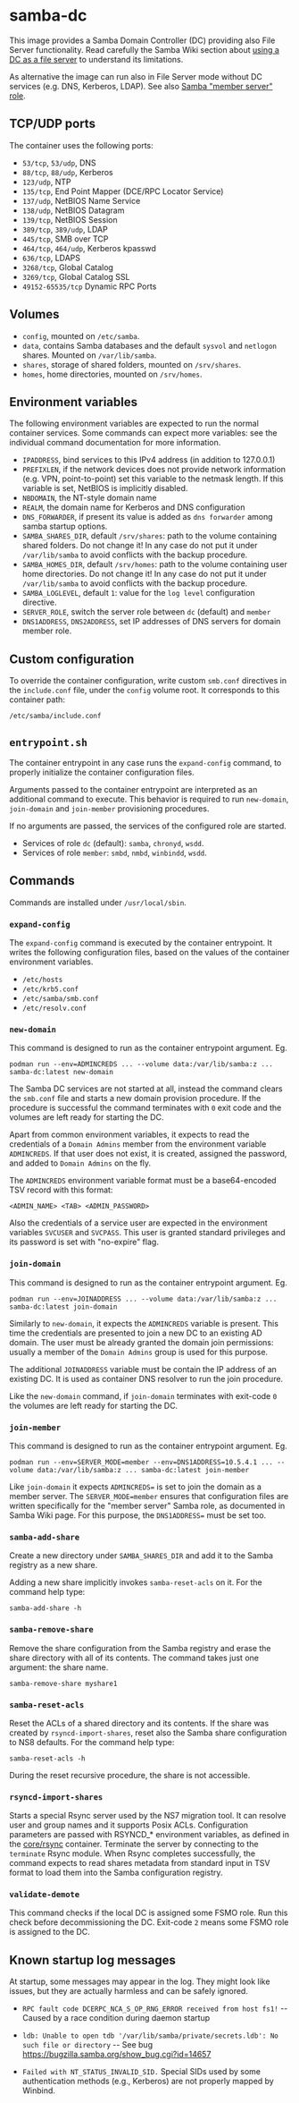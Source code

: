 # samba-dc

This image provides a Samba Domain Controller (DC) providing also File
Server functionality. Read carefully the Samba Wiki section about [using a
DC as a file
server](https://wiki.samba.org/index.php/Setting_up_Samba_as_an_Active_Directory_Domain_Controller#Using_the_Domain_Controller_as_a_File_Server_.28Optional.29)
to understand its limitations.

As alternative the image can run also in File Server mode without DC
services (e.g. DNS, Kerberos, LDAP). See also [Samba "member server"
role](https://wiki.samba.org/index.php/Setting_up_Samba_as_a_Domain_Member).

## TCP/UDP ports

The container uses the following ports:

- `53/tcp`, `53/udp`, DNS
- `88/tcp`, `88/udp`, Kerberos
- `123/udp`, NTP
- `135/tcp`, End Point Mapper (DCE/RPC Locator Service)
- `137/udp`, NetBIOS Name Service
- `138/udp`, NetBIOS Datagram
- `139/tcp`, NetBIOS Session
- `389/tcp`, `389/udp`, LDAP
- `445/tcp`, SMB over TCP
- `464/tcp`, `464/udp`, Kerberos kpasswd
- `636/tcp`, LDAPS
- `3268/tcp`, Global Catalog
- `3269/tcp`,  Global Catalog SSL
- `49152-65535/tcp` Dynamic RPC Ports

## Volumes

- `config`, mounted on `/etc/samba`.
- `data`, contains Samba databases and the default `sysvol` and
  `netlogon` shares. Mounted on `/var/lib/samba`.
- `shares`, storage of shared folders, mounted on `/srv/shares`.
- `homes`, home directories, mounted on `/srv/homes`.

## Environment variables

The following environment variables are expected to run the normal
container services. Some commands can expect more variables: see the
individual command documentation for more information.

- `IPADDRESS`, bind services to this IPv4 address (in addition to 127.0.0.1)
- `PREFIXLEN`, if the network devices does not provide network information
  (e.g. VPN, point-to-point) set this variable to the netmask length. If
  this variable is set, NetBIOS is implicitly disabled.
- `NBDOMAIN`, the NT-style domain name
- `REALM`, the domain name for Kerberos and DNS configuration
- `DNS_FORWARDER`, if present its value is added as `dns forwarder` among
  samba startup options.
- `SAMBA_SHARES_DIR`, default `/srv/shares`: path to the volume containing
  shared folders. Do not change it! In any case do not put it under
  `/var/lib/samba` to avoid conflicts with the backup procedure.
- `SAMBA_HOMES_DIR`, default `/srv/homes`: path to the volume containing
  user home directories. Do not change it! In any case do not put it under
  `/var/lib/samba` to avoid conflicts with the backup procedure.
- `SAMBA_LOGLEVEL`, default `1`: value for the `log level` configuration
  directive.
- `SERVER_ROLE`, switch the server role between `dc` (default) and `member`
- `DNS1ADDRESS`, `DNS2ADDRESS`, set IP addresses of DNS servers for domain
  member role.

## Custom configuration

To override the container configuration, write custom `smb.conf`
directives in the `include.conf` file, under the `config` volume root. It
corresponds to this container path:

    /etc/samba/include.conf

## `entrypoint.sh`

The container entrypoint in any case runs the `expand-config` command, to
properly initialize the container configuration files.

Arguments passed to the container entrypoint are interpreted as an
additional command to execute. This behavior is required to run
`new-domain`, `join-domain` and `join-member` provisioning procedures.

If no arguments are passed, the services of the configured role are started.

- Services of role `dc` (default): `samba`, `chronyd`, `wsdd`.
- Services of role `member`: `smbd`, `nmbd`, `winbindd`, `wsdd`.

## Commands

Commands are installed under `/usr/local/sbin`.

### `expand-config`

The `expand-config` command is executed by the container entrypoint. It
writes the following configuration files, based on the values of the
container environment variables.

- `/etc/hosts`
- `/etc/krb5.conf`
- `/etc/samba/smb.conf`
- `/etc/resolv.conf`

### `new-domain`

This command is designed to run as the container entrypoint argument. Eg.

    podman run --env=ADMINCREDS ... --volume data:/var/lib/samba:z ... samba-dc:latest new-domain

The Samba DC services are not started at all, instead the command clears
the `smb.conf` file and starts a new domain provision procedure. If the
procedure is successful the command terminates with `0` exit code and the
volumes are left ready for starting the DC.

Apart from common environment variables, it expects to read the
credentials of a `Domain Admins` member from the environment variable
`ADMINCREDS`. If that user does not exist, it is created, assigned the
password, and added to `Domain Admins` on the fly.

The `ADMINCREDS` environment variable format must be a base64-encoded TSV
record with this format:

    <ADMIN_NAME> <TAB> <ADMIN_PASSWORD>

Also the credentials of a service user are expected in the environment
variables `SVCUSER` and `SVCPASS`. This user is granted standard
privileges and its password is set with "no-expire" flag.

### `join-domain`

This command is designed to run as the container entrypoint argument. Eg.

    podman run --env=JOINADDRESS ... --volume data:/var/lib/samba:z ... samba-dc:latest join-domain

Similarly to `new-domain`, it expects the `ADMINCREDS` variable is
present. This time the credentials are presented to join a new DC to an
existing AD domain. The user must be already granted the domain join
permissions: usually a member of the `Domain Admins` group is used for
this purpose.

The additional `JOINADDRESS` variable must be contain the IP address of an
existing DC. It is used as container DNS resolver to run the join
procedure.

Like the `new-domain` command, if `join-domain` terminates with exit-code
`0` the volumes are left ready for starting the DC.

### `join-member`

This command is designed to run as the container entrypoint argument. Eg.

    podman run --env=SERVER_MODE=member --env=DNS1ADDRESS=10.5.4.1 ... --volume data:/var/lib/samba:z ... samba-dc:latest join-member

Like `join-domain` it expects `ADMINCREDS=` is set to join the domain as a
member server. The `SERVER_MODE=member` ensures that configuration files
are written specifically for the "member server" Samba role, as documented
in Samba Wiki page. For this purpose, the `DNS1ADDRESS=` must be set too.

### `samba-add-share`

Create a new directory under `SAMBA_SHARES_DIR` and add it to the Samba
registry as a new share.

Adding a new share implicitly invokes `samba-reset-acls` on it. For the
command help type:

    samba-add-share -h

### `samba-remove-share`

Remove the share configuration from the Samba registry and erase the share
directory with all of its contents. The command takes just one argument:
the share name.

    samba-remove-share myshare1

### `samba-reset-acls`

Reset the ACLs of a shared directory and its contents. If the share was
created by `rsyncd-import-shares`, reset also the Samba share
configuration to NS8 defaults. For the command help type:

    samba-reset-acls -h

During the reset recursive procedure, the share is not accessible.

### `rsyncd-import-shares`

Starts a special Rsync server used by the NS7 migration tool.  It can
resolve user and group names and it supports Posix ACLs. Configuration
parameters are passed with RSYNCD_* environment variables, as defined in
the
[core/rsync](https://github.com/NethServer/ns8-core/blob/main/core/rsync/README.md)
container. Terminate the server by connecting to the `terminate` Rsync
module. When Rsync completes successfully, the command expects to read
shares metadata from standard input in TSV format to load them into the
Samba configuration registry.

### `validate-demote`

This command checks if the local DC is assigned some FSMO role. Run this
check before decommissioning the DC. Exit-code `2` means some FSMO role is
assigned to the DC.

## Known startup log messages

At startup, some messages may appear in the log. They might look like
issues, but they are actually harmless and can be safely ignored.

- `RPC fault code DCERPC_NCA_S_OP_RNG_ERROR received from host fs1!` --
  Caused by a race condition during daemon startup

- `ldb: Unable to open tdb '/var/lib/samba/private/secrets.ldb': No such file or directory` -- See bug https://bugzilla.samba.org/show_bug.cgi?id=14657

- `Failed with NT_STATUS_INVALID_SID.` Special SIDs used by some
  authentication methods (e.g., Kerberos) are not properly mapped by
  Winbind.
